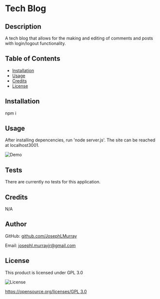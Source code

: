 # Tech Blog

  ## Description
  
  A tech blog that allows for the making and editing of comments and posts with login/logout functionality.
  
  ## Table of Contents
      
  - [Installation](#installation)
  - [Usage](#usage)
  - [Credits](#credits)
  - [License](#license)
  
  ## Installation
  
  npm i
  
  ## Usage
  
  After installing depencencies, run 'node server.js'. The site can be reached at localhost3001.
  
  ![Demo](assets/images/N/A)
 
  ## Tests

  There are currently no tests for this application.   

  ## Credits
  
  N/A

  ## Author

  GitHub: [github.com/JosephLMurray](github.com/JosephLMurray)

  Email: [josephl.murrayjr@gmail.com](josephl.murrayjr@gmail.com)
   
  ## License
  
  This product is licensed under GPL 3.0
  
  ![License](https://img.shields.io/badge/License-GPL%203.0-blue.svg)
  
 [https://opensource.org/licenses/GPL 3.0](https://opensource.org/licenses/GPL-3.0) 


